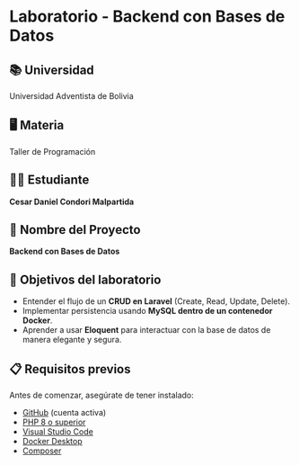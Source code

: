 # Laboratorio - Backend con Bases de Datos

## 📚 Universidad
Universidad Adventista de Bolivia  

## 🖥️ Materia
Taller de Programación  

## 👨‍🎓 Estudiante
**Cesar Daniel Condori Malpartida**  

## 📌 Nombre del Proyecto
**Backend con Bases de Datos**  

## 🚀 Objetivos del laboratorio
- Entender el flujo de un **CRUD en Laravel** (Create, Read, Update, Delete).  
- Implementar persistencia usando **MySQL dentro de un contenedor Docker**.  
- Aprender a usar **Eloquent** para interactuar con la base de datos de manera elegante y segura.  

## 📋 Requisitos previos
Antes de comenzar, asegúrate de tener instalado:
- [GitHub](https://github.com/) (cuenta activa)  
- [PHP 8 o superior](https://www.php.net/downloads.php)  
- [Visual Studio Code](https://code.visualstudio.com/)  
- [Docker Desktop](https://www.docker.com/)  
- [Composer](https://getcomposer.org/)  